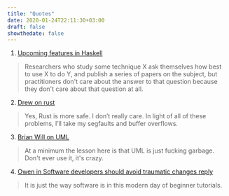 ```yaml
---
title: "Quotes"
date: 2020-01-24T22:11:30+03:00
draft: false
showthedate: false
---
```

1. [Upcoming features in Haskell](https://news.ycombinator.com/item?id=22137601)
> Researchers who study some technique X ask themselves how best to use X to do Y, and publish a series of papers on the subject, but practitioners don't care about the answer to that question because they don't care about that question at all.

2. [Drew on rust](https://drewdevault.com/2019/03/25/Rust-is-not-a-good-C-replacement.html)
> Yes, Rust is more safe. I don’t really care. In light of all of these problems, I’ll take my segfaults and buffer overflows.

3. [Brian Will on UML](https://youtu.be/IRTfhkiAqPw?t=826)
> At a minimum the lesson here is that UML is just fucking garbage. Don't ever use it, it's crazy.

4. [Owen in Software developers should avoid traumatic changes reply](https://lists.sr.ht/~sircmpwn/public-inbox/%3CCAGjjcJh8G3syhsB_hktfwiGpSSgYGXSVvfAPqStrq5uTqcH0FA%40mail.gmail.com%3E)
> It is just the way software is in this modern day of beginner tutorials.
